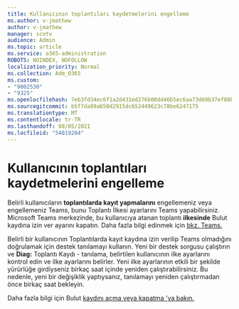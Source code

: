 ```yaml
---
title: Kullanıcının toplantıları kaydetmelerini engelleme
ms.author: v-jmathew
author: v-jmathew
manager: scotv
audience: Admin
ms.topic: article
ms.service: o365-administration
ROBOTS: NOINDEX, NOFOLLOW
localization_priority: Normal
ms.collection: Adm_O365
ms.custom:
- "9002530"
- "9325"
ms.openlocfilehash: 7eb3fd34ec6f1a2d431ed276b00dd46b5ec6aa73d69b37ef88b1ba0ca6f5d077
ms.sourcegitcommit: b5f7da89a650d2915dc652449623c78be6247175
ms.translationtype: MT
ms.contentlocale: tr-TR
ms.lasthandoff: 08/05/2021
ms.locfileid: "54019204"
---
```

# <a name="block-user-from-recording-meetings"></a>Kullanıcının toplantıları kaydetmelerini engelleme

Belirli kullanıcıların **toplantılarda kayıt yapmalarını** engellemeniz veya engellemeniz Teams, bunu Toplantı İlkesi ayarlarını Teams yapabilirsiniz. Microsoft Teams merkezinde, bu kullanıcıya atanan toplantı **ilkesinde** Bulut kaydına izin ver ayarını kapatın. Daha fazla bilgi edinmek için [bkz. Teams.](https://docs.microsoft.com/microsoftteams/meeting-policies-in-teams#allow-cloud-recording)

Belirli bir kullanıcının Toplantılarda kayıt kaydına izin verilip Teams olmadığını doğrulamak için destek tanılamayı kullanın. Yeni bir destek sorgusu çalıştırın ve **Diag:** Toplantı Kaydı - tanılama, belirtilen kullanıcının ilke ayarlarını kontrol edin ve ilke ayarlarını belirler. Yeni ilke ayarlarının etkili bir şekilde yürürlüğe girdiyseniz birkaç saat içinde yeniden çalıştırabilirsiniz. Bu nedenle, yeni bir değişiklik yaptıysanız, tanılamayı yeniden çalıştırmadan önce birkaç saat bekleyin.

Daha fazla bilgi için Bulut [kaydını açma veya kapatma 'ya bakın.](https://docs.microsoft.com/microsoftteams/cloud-recording#turn-on-or-turn-off-cloud-recording)
